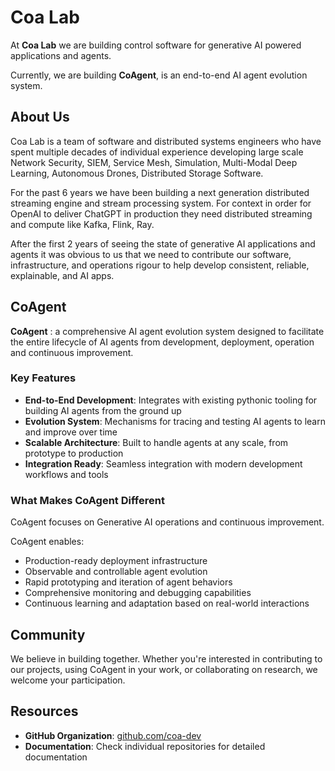 # Coa Lab
At **Coa Lab** we are building control software for generative AI powered applications and agents.

Currently, we are building **CoAgent**, is an end-to-end AI agent evolution system.

## About Us
Coa Lab is a team of software and distributed systems engineers who have spent multiple decades of individual experience developing large scale Network Security, SIEM, Service Mesh, Simulation, Multi-Modal Deep Learning, Autonomous Drones, Distributed Storage Software.

For the past 6 years we have been building a next generation distributed streaming engine and stream processing system. For context in order for OpenAI to deliver ChatGPT in production they need distributed streaming and compute like Kafka, Flink, Ray.

After the first 2 years of seeing the state of generative AI applications and agents it was obvious to us that we need to contribute our software, infrastructure, and operations rigour to help develop consistent, reliable, explainable, and AI apps.

## CoAgent
**CoAgent** : a comprehensive AI agent evolution system designed to facilitate the entire lifecycle of AI agents from development, deployment, operation and continuous improvement.

### Key Features
- **End-to-End Development**: Integrates with existing pythonic tooling for building AI agents from the ground up
- **Evolution System**: Mechanisms for tracing and testing AI agents to learn and improve over time
- **Scalable Architecture**: Built to handle agents at any scale, from prototype to production
- **Integration Ready**: Seamless integration with modern development workflows and tools

### What Makes CoAgent Different
CoAgent focuses on Generative AI operations and continuous improvement.

CoAgent enables:
- Production-ready deployment infrastructure
- Observable and controllable agent evolution
- Rapid prototyping and iteration of agent behaviors
- Comprehensive monitoring and debugging capabilities
- Continuous learning and adaptation based on real-world interactions


## Community
We believe in building together. Whether you're interested in contributing to our projects, using CoAgent in your work, or collaborating on research, we welcome your participation.

## Resources
- **GitHub Organization**: [github.com/coa-dev](https://github.com/coa-dev)
- **Documentation**: Check individual repositories for detailed documentation

